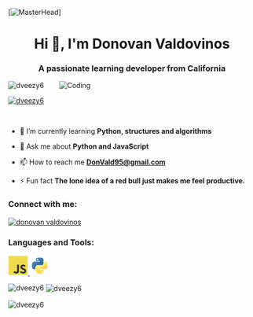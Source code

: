 [![MasterHead](https://developers.giphy.com/branch/master/static/api-512d36c09662682717108a38bbb5c57d.gif)]
<h1 align="center">Hi 👋, I'm Donovan Valdovinos</h1>
<h3 align="center">A passionate learning developer from California</h3>
<img align="right" alt="Coding" width="400" src="https://camo.githubusercontent.com/cae12fddd9d6982901d82580bdf321d81fb299141098ca1c2d4891870827bf17/68747470733a2f2f6d69726f2e6d656469756d2e636f6d2f6d61782f313336302f302a37513379765349765f7430696f4a2d5a2e676966”>


<p align="left"> <img src="https://komarev.com/ghpvc/?username=dveezy6&label=Profile%20views&color=0e75b6&style=flat" alt="dveezy6" /> </p>

<p align="left"> <a href="https://github.com/ryo-ma/github-profile-trophy"><img src="https://github-profile-trophy.vercel.app/?username=dveezy6" alt="dveezy6" /></a> </p>

<p align="left"> <a href="https://twitter.com/" target="blank"><img src="https://img.shields.io/twitter/follow/?logo=twitter&style=for-the-badge" alt="" /></a> </p>

- 🌱 I’m currently learning **Python, structures and algorithms**

- 💬 Ask me about **Python and JavaScript**

- 📫 How to reach me **DonVald95@gmail.com**

- ⚡ Fun fact **The lone idea of a red bull just makes me feel productive.**

<h3 align="left">Connect with me:</h3>
<p align="left">
<a href="https://linkedin.com/in/donovan valdovinos" target="blank"><img align="center" src="https://raw.githubusercontent.com/rahuldkjain/github-profile-readme-generator/master/src/images/icons/Social/linked-in-alt.svg" alt="donovan valdovinos" height="30" width="40" /></a>
</p>

<h3 align="left">Languages and Tools:</h3>
<p align="left"> <a href="https://developer.mozilla.org/en-US/docs/Web/JavaScript" target="_blank" rel="noreferrer"> <img src="https://raw.githubusercontent.com/devicons/devicon/master/icons/javascript/javascript-original.svg" alt="javascript" width="40" height="40"/> </a> <a href="https://www.python.org" target="_blank" rel="noreferrer"> <img src="https://raw.githubusercontent.com/devicons/devicon/master/icons/python/python-original.svg" alt="python" width="40" height="40"/> </a> </p>

<p><img align="left" src="https://github-readme-stats.vercel.app/api/top-langs?username=dveezy6&show_icons=true&locale=en&layout=compact" alt="dveezy6" /></p>

<p>&nbsp;<img align="center" src="https://github-readme-stats.vercel.app/api?username=dveezy6&show_icons=true&locale=en" alt="dveezy6" /></p>

<p><img align="center" src="https://github-readme-streak-stats.herokuapp.com/?user=dveezy6&" alt="dveezy6" /></p>
